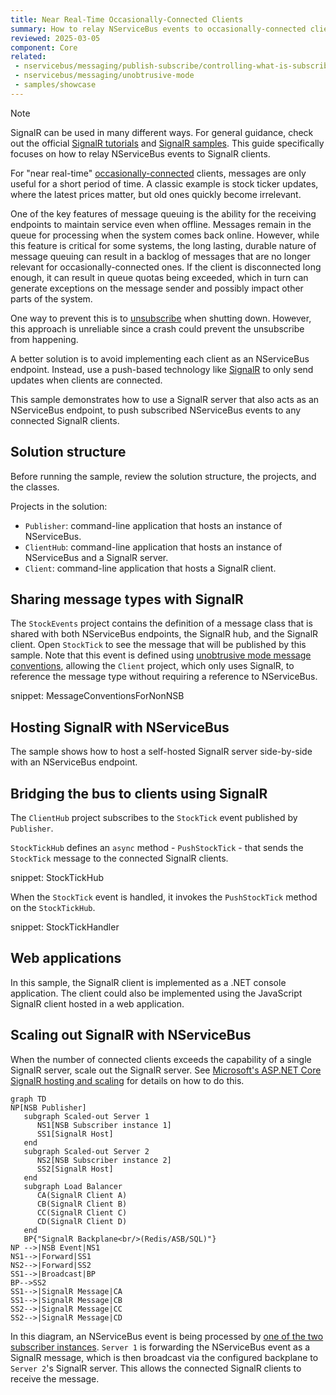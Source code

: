 ```yaml
---
title: Near Real-Time Occasionally-Connected Clients
summary: How to relay NServiceBus events to occasionally-connected clients via SignalR.
reviewed: 2025-03-05
component: Core
related:
 - nservicebus/messaging/publish-subscribe/controlling-what-is-subscribed
 - nservicebus/messaging/unobtrusive-mode
 - samples/showcase
---
```


> [!NOTE]
> SignalR can be used in many different ways. For general guidance, check out the official [SignalR tutorials](https://learn.microsoft.com/en-us/aspnet/core/tutorials/signalr?tabs=visual-studio&view=aspnetcore-6.0) and [SignalR samples](https://github.com/aspnet/SignalR-samples). This guide specifically focuses on how to relay NServiceBus events to SignalR clients.

For "near real-time" [occasionally-connected](https://en.wikipedia.org/wiki/Occasionally_connected_computing) clients, messages are only useful for a short period of time. A classic example is stock ticker updates, where the latest prices matter, but old ones quickly become irrelevant.

One of the key features of message queuing is the ability for the receiving endpoints to maintain service even when offline. Messages remain in the queue for processing when the system comes back online. However, while this feature is critical for some systems, the long lasting, durable nature of message queuing can result in a backlog of messages that are no longer relevant for occasionally-connected ones. If the client is disconnected long enough, it can result in queue quotas being exceeded, which in turn can generate exceptions on the message sender and possibly impact other parts of the system.

One way to prevent this is to [unsubscribe](/nservicebus/messaging/publish-subscribe/controlling-what-is-subscribed.md#manually-subscribing-to-a-message) when shutting down. However, this approach is unreliable since a crash could prevent the unsubscribe from happening.

A better solution is to avoid implementing each client as an NServiceBus endpoint. Instead, use a push-based technology like [SignalR](https://signalr.net/) to only send updates when clients are connected.

This sample demonstrates how to use a SignalR server that also acts as an NServiceBus endpoint, to push subscribed NServiceBus events to any connected SignalR clients.

## Solution structure

Before running the sample, review the solution structure, the projects, and the classes.

Projects in the solution:
- `Publisher`: command-line application that hosts an instance of NServiceBus.
- `ClientHub`: command-line application that hosts an instance of NServiceBus and a SignalR server.
- `Client`: command-line application that hosts a SignalR client.

## Sharing message types with SignalR

The `StockEvents` project contains the definition of a message class that is shared with both NServiceBus endpoints, the SignalR hub, and the SignalR client. Open `StockTick` to see the message that will be published by this sample. Note that this event is defined using [unobtrusive mode message conventions](/nservicebus/messaging/unobtrusive-mode.md), allowing the `Client` project, which only uses SignalR, to reference the message type without requiring a reference to NServiceBus.

snippet: MessageConventionsForNonNSB

## Hosting SignalR with NServiceBus

The sample shows how to host a self-hosted SignalR server side-by-side with an NServiceBus endpoint.

## Bridging the bus to clients using SignalR

The `ClientHub` project subscribes to the `StockTick` event published by `Publisher`.

`StockTickHub` defines an `async` method - `PushStockTick` - that sends the `StockTick` message to the connected SignalR clients.

snippet: StockTickHub

When the `StockTick` event is handled, it invokes the `PushStockTick` method on the `StockTickHub`.

snippet: StockTickHandler



## Web applications

In this sample, the SignalR client is implemented as a .NET console application. The client could also be implemented using the JavaScript SignalR client hosted in a web application.


## Scaling out SignalR with NServiceBus

When the number of connected clients exceeds the capability of a single SignalR server, scale out the SignalR server. See [Microsoft's ASP.NET Core SignalR hosting and scaling](https://learn.microsoft.com/en-us/aspnet/core/signalr/scale) for details on how to do this.

```mermaid
graph TD
NP[NSB Publisher]
   subgraph Scaled-out Server 1
      NS1[NSB Subscriber instance 1]
      SS1[SignalR Host]
   end
   subgraph Scaled-out Server 2
      NS2[NSB Subscriber instance 2]
      SS2[SignalR Host]
   end
   subgraph Load Balancer
      CA(SignalR Client A)
      CB(SignalR Client B)
      CC(SignalR Client C)
      CD(SignalR Client D)
   end
   BP{"SignalR Backplane<br/>(Redis/ASB/SQL)"}
NP -->|NSB Event|NS1
NS1-->|Forward|SS1
NS2-->|Forward|SS2
SS1-->|Broadcast|BP
BP-->SS2
SS1-->|SignalR Message|CA
SS1-->|SignalR Message|CB
SS2-->|SignalR Message|CC
SS2-->|SignalR Message|CD
```

In this diagram, an NServiceBus event is being processed by [one of the two subscriber instances](/nservicebus/scaling.md#scaling-out-to-multiple-nodes-competing-consumers). `Server 1` is forwarding the NServiceBus event as a SignalR message, which is then broadcast via the configured backplane to `Server 2`'s SignalR server. This allows the connected SignalR clients to receive the message.
